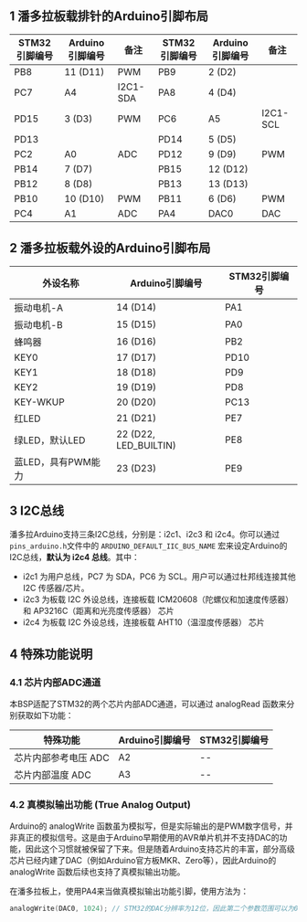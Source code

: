## 1 潘多拉板载排针的Arduino引脚布局

| STM32引脚编号 | Arduino引脚编号 | 备注     | STM32引脚编号 | Arduino引脚编号 | 备注     |
| ------------- | --------------- | -------- | ------------- | --------------- | -------- |
| PB8           | 11 (D11)        | PWM      | PB9           | 2 (D2)          |          |
| PC7           | A4              | I2C1-SDA | PA8           | 4 (D4)          |          |
| PD15          | 3 (D3)          | PWM      | PC6           | A5              | I2C1-SCL |
| PD13          |                 |          | PD14          | 5 (D5)          |          |
| PC2           | A0              | ADC      | PD12          | 9 (D9)          | PWM      |
| PB14          | 7 (D7)          |          | PB15          | 12 (D12)        |          |
| PB12          | 8 (D8)          |          | PB13          | 13 (D13)        |          |
| PB10          | 10 (D10)        | PWM      | PB11          | 6 (D6)          | PWM      |
| PC4           | A1              | ADC      | PA4           | DAC0            | DAC      |

## 2 潘多拉板载外设的Arduino引脚布局

| 外设名称           | Arduino引脚编号       | STM32引脚编号 |
| ------------------ | --------------------- | ------------- |
| 振动电机-A         | 14 (D14)              | PA1           |
| 振动电机-B         | 15 (D15)              | PA0           |
| 蜂鸣器             | 16 (D16)              | PB2           |
| KEY0               | 17 (D17)              | PD10          |
| KEY1               | 18 (D18)              | PD9           |
| KEY2               | 19 (D19)              | PD8           |
| KEY-WKUP           | 20 (D20)              | PC13          |
| 红LED              | 21 (D21)              | PE7           |
| 绿LED，默认LED     | 22 (D22, LED_BUILTIN) | PE8           |
| 蓝LED，具有PWM能力 | 23 (D23)              | PE9           |

## 3 I2C总线

潘多拉Arduino支持三条I2C总线，分别是：i2c1、i2c3 和 i2c4。你可以通过`pins_arduino.h`文件中的 `ARDUINO_DEFAULT_IIC_BUS_NAME` 宏来设定Arduino的I2C总线，**默认为 i2c4 总线**。其中：

- i2c1 为用户总线，PC7 为 SDA，PC6 为 SCL。用户可以通过杜邦线连接其他 I2C 传感器/芯片。
- i2c3 为板载 I2C 外设总线，连接板载 ICM20608（陀螺仪和加速度传感器） 和 AP3216C（距离和光亮度传感器） 芯片
- i2c4 为板载 I2C 外设总线，连接板载 AHT10（温湿度传感器） 芯片

## 4 特殊功能说明

### 4.1 芯片内部ADC通道

本BSP适配了STM32的两个芯片内部ADC通道，可以通过 analogRead 函数来分别获取如下功能：

| 特殊功能             | Arduino引脚编号 | STM32引脚编号 |
| -------------------- | --------------- | ------------- |
| 芯片内部参考电压 ADC | A2              | --            |
| 芯片内部温度 ADC     | A3              | --            |

### 4.2 真模拟输出功能 (True Analog Output)

Arduino的 analogWrite 函数虽为模拟写，但是实际输出的是PWM数字信号，并非真正的模拟信号。这是由于Arduino早期使用的AVR单片机并不支持DAC的功能，因此这个习惯就被保留了下来。但是随着Arduino支持芯片的丰富，部分高级芯片已经内建了DAC（例如Arduino官方板MKR、Zero等），因此Arduino的 analogWrite 函数后续也支持了真模拟输出功能。

在潘多拉板上，使用PA4来当做真模拟输出功能引脚，使用方法为：

```c
analogWrite(DAC0, 1024); // STM32的DAC分辨率为12位，因此第二个参数范围可以为0-4095
```

